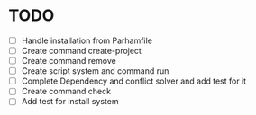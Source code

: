 # TODO

- [ ] Handle installation from Parhamfile
- [ ] Create command create-project
- [ ] Create command remove
- [ ] Create script system and command run
- [ ] Complete Dependency and conflict solver and add test for it
- [ ] Create command check
- [ ] Add test for install system
